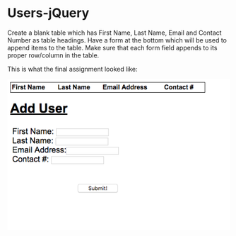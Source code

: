 # Users-jQuery

Create a blank table which has First Name, Last Name, Email and Contact Number
as table headings. Have a form at the bottom which will be used to append items
to the table. Make sure that each form field appends to its proper row/column
in the table.

This is what the final assignment looked like:

![Users Final Assignment](users.png)
